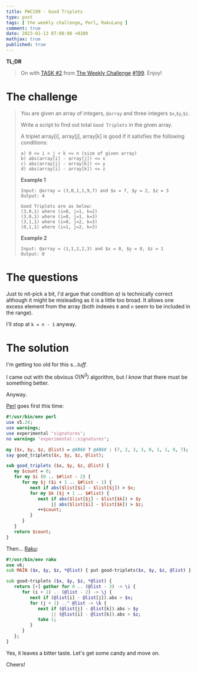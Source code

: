 ```yaml
---
title: PWC199 - Good Triplets
type: post
tags: [ the weekly challenge, Perl, RakuLang ]
comment: true
date: 2023-01-13 07:00:00 +0100
mathjax: true
published: true
---
```


**TL;DR**

> On with [TASK #2][] from [The Weekly Challenge][] [#199][].
> Enjoy!

# The challenge

> You are given an array of integers, `@array` and three integers
> `$x`,`$y`,`$z`.
>
> Write a script to find out total `Good Triplets` in the given array.
>
> A triplet array[i], array[j], array[k] is good if it satisfies the
> following conditions:
>
>     a) 0 <= i < j < k <= n (size of given array)
>     b) abs(array[i] - array[j]) <= x
>     c) abs(array[j] - array[k]) <= y
>     d) abs(array[i] - array[k]) <= z
>
> **Example 1**
>
>     Input: @array = (3,0,1,1,9,7) and $x = 7, $y = 2, $z = 3
>     Output: 4
>     
>     Good Triplets are as below:
>     (3,0,1) where (i=0, j=1, k=2)
>     (3,0,1) where (i=0, j=1, k=3)
>     (3,1,1) where (i=0, j=2, k=3)
>     (0,1,1) where (i=1, j=2, k=3)
>
> **Example 2**
>
>     Input: @array = (1,1,2,2,3) and $x = 0, $y = 0, $z = 1
>     Output: 0

# The questions

Just to nit-pick a bit, I'd argue that condition *a)* is technically
correct although it might be misleading as it is a little too broad. It
allows one excess element from the array (both indexes `0` and `n` seem
to be included in the range).

I'll stop at `k = n - 1` anyway.

# The solution

I'm getting too old for this s...*tuff*.

I came out with the obvious $O(N^3)$ algorithm, but *I know* that there
must be something better.

Anyway.

[Perl][] goes first this time:

```perl
#!/usr/bin/env perl
use v5.24;
use warnings;
use experimental 'signatures';
no warnings 'experimental::signatures';

my ($x, $y, $z, @list) = @ARGV ? @ARGV : (7, 2, 3, 3, 0, 1, 1, 9, 7);
say good_triplets($x, $y, $z, @list);

sub good_triplets ($x, $y, $z, @list) {
   my $count = 0;
   for my $i (0 .. $#list - 2) {
      for my $j ($i + 1 .. $#list - 1) {
         next if abs($list[$i] - $list[$j]) > $x;
         for my $k ($j + 1 .. $#list) {
            next if abs($list[$j] - $list[$k]) > $y
                 || abs($list[$i] - $list[$k]) > $z;
            ++$count;
         }
      }
   }
   return $count;
}
```

Then... [Raku][]:

```raku
#!/usr/bin/env raku
use v6;
sub MAIN ($x, $y, $z, *@list) { put good-triplets($x, $y, $z, @list) }

sub good-triplets ($x, $y, $z, *@list) {
   return [+] gather for 0 .. (@list - 3) -> \i {
      for (i + 1) .. (@list - 2) -> \j {
         next if (@list[i] - @list[j]).abs > $x;
         for (j + 1) ..^ @list -> \k {
            next if (@list[j] - @list[k]).abs > $y
                 || (@list[i] - @list[k]).abs > $z;
            take 1;
         }
      }
   };
}
```

Yes, it leaves a bitter taste. Let's get some candy and move on.

Cheers!

[The Weekly Challenge]: https://theweeklychallenge.org/
[#199]: https://theweeklychallenge.org/blog/perl-weekly-challenge-199/
[TASK #2]: https://theweeklychallenge.org/blog/perl-weekly-challenge-199/#TASK2
[Perl]: https://www.perl.org/
[Raku]: https://raku.org/
[manwar]: http://www.manwar.org/
